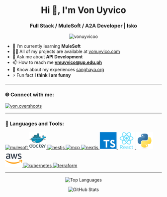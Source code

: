 <h1 align="center">Hi 👋, I'm Von Uyvico</h1>
<h3 align="center">Full Stack / MuleSoft / A2A Developer | Isko</h3>

<p align="center">
  <img src="https://komarev.com/ghpvc/?username=vonuyvicoo&label=Profile%20views&color=0e75b6&style=flat" alt="vonuyvicoo" />
</p>

- 🌱 I’m currently learning **MuleSoft**  
- 👨‍💻 All of my projects are available at [vonuyvico.com](https://vonuyvico.com)  
- 💬 Ask me about **API Development**  
- 📫 How to reach me **vmuyvico@up.edu.ph**  
- 📄 Know about my experiences [sanghaya.org](https://sanghaya.org)  
- ⚡ Fun fact **I think I am funny**

---

### 🌐 Connect with me:
<p align="left">
  <a href="https://instagram.com/von.overshoots" target="blank">
    <img align="center" src="https://raw.githubusercontent.com/rahuldkjain/github-profile-readme-generator/master/src/images/icons/Social/instagram.svg" alt="von.overshoots" height="30" width="40" />
  </a>
</p>

---

### 🧰 Languages and Tools:
<p align="left">
  <!-- MuleSoft -->
  <a href="https://www.mulesoft.com/" target="_blank" rel="noreferrer">
    <img src="https://www.vectorlogo.zone/logos/mulesoft/mulesoft-icon.svg" alt="mulesoft" width="55" height="55"/>
  </a>
  <!-- Docker -->
  <a href="https://www.docker.com/" target="_blank" rel="noreferrer">
    <img src="https://raw.githubusercontent.com/devicons/devicon/master/icons/docker/docker-original-wordmark.svg" alt="docker" width="55" height="55"/>
  </a>
  <!-- NestJS -->
  <a href="https://nestjs.com/" target="_blank" rel="noreferrer">
    <img src="https://nanostack.io/_next/image?url=https%3A%2F%2Fnanostack.s3.ap-south-1.amazonaws.com%2F17084532480164.png&w=828&q=75" alt="nestjs" width="55" height="55"/>
  </a>
  <!-- MCP -->
  <a href="https://modelcontextprotocol.io" target="_blank" rel="noreferrer">
    <img src="https://avatars.githubusercontent.com/u/182288589?s=200&v=4" alt="mcp" width="55" height="55"/>
  </a>
  <!-- Next.js -->
  <a href="https://nextjs.org/" target="_blank" rel="noreferrer">
    <img src="https://images-cdn.openxcell.com/wp-content/uploads/2024/07/24154156/dango-inner-2.webp" alt="nextjs" width="55" height="55"/>
  </a>
  <!-- TypeScript -->
  <a href="https://www.typescriptlang.org/" target="_blank" rel="noreferrer">
    <img src="https://raw.githubusercontent.com/devicons/devicon/master/icons/typescript/typescript-original.svg" alt="typescript" width="55" height="55"/>
  </a>
  <!-- React -->
  <a href="https://reactjs.org/" target="_blank" rel="noreferrer">
    <img src="https://raw.githubusercontent.com/devicons/devicon/master/icons/react/react-original-wordmark.svg" alt="react" width="55" height="55"/>
  </a>
  <!-- Python -->
  <a href="https://www.python.org/" target="_blank" rel="noreferrer">
    <img src="https://raw.githubusercontent.com/devicons/devicon/master/icons/python/python-original.svg" alt="python" width="55" height="55"/>
  </a>
  <!-- AWS -->
  <a href="https://aws.amazon.com" target="_blank" rel="noreferrer">
    <img src="https://raw.githubusercontent.com/devicons/devicon/master/icons/amazonwebservices/amazonwebservices-original-wordmark.svg" alt="aws" width="55" height="55"/>
  </a>
  <!-- Kubernetes -->
  <a href="https://kubernetes.io/" target="_blank" rel="noreferrer">
    <img src="https://www.vectorlogo.zone/logos/kubernetes/kubernetes-icon.svg" alt="kubernetes" width="55" height="55"/>
  </a>
  <!-- Terraform -->
  <a href="https://www.terraform.io/" target="_blank" rel="noreferrer">
    <img src="https://www.vectorlogo.zone/logos/terraformio/terraformio-icon.svg" alt="terraform" width="55" height="55"/>
  </a>
</p>

---

<p align="center">
  <img src="https://github-readme-stats.vercel.app/api/top-langs?username=vonuyvicoo&show_icons=true&locale=en&layout=compact&theme=radical" alt="Top Languages" />
</p>

<p align="center">
  <img src="https://github-readme-stats.vercel.app/api?username=vonuyvicoo&show_icons=true&locale=en&theme=radical" alt="GitHub Stats" />
</p>
